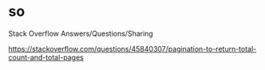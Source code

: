 # so
Stack Overflow Answers/Questions/Sharing

https://stackoverflow.com/questions/45840307/pagination-to-return-total-count-and-total-pages

